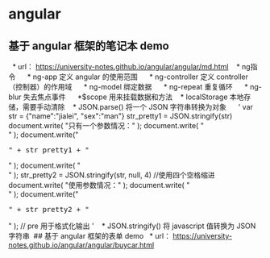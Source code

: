 # angular
  ## 基于 angular 框架的笔记本 demo
    * url： https://university-notes.github.io/angular/angular/md.html
    * ng指令
      * ng-app 定义 angular 的使用范围
      * ng-controller 定义 controller （控制器）的作用域
      * ng-model 绑定数据
      * ng-repeat 重复循环
      * ng-blur 失去焦点事件
      *$scope 用来挂载数据和方法
    * localStorage 本地存储，需要手动清除
    * JSON.parse() 将一个 JSON 字符串转换为对象
      '
        var str = {"name":"jialei", "sex":"man"}
        str_pretty1 = JSON.stringify(str)
        document.write( "只有一个参数情况：" );
        document.write( "<br>" );
        document.write("<pre>" + str_pretty1 + "</pre>" );
        document.write( "<br>" );
        str_pretty2 = JSON.stringify(str, null, 4) //使用四个空格缩进
        document.write( "使用参数情况：" );
        document.write( "<br>" );
        document.write("<pre>" + str_pretty2 + "</pre>" ); // pre 用于格式化输出
      '
    * JSON.stringify() 将 javascript 值转换为 JSON 字符串
  ## 基于 angular 框架的表单 demo
    * url： https://university-notes.github.io/angular/angular/buycar.html
